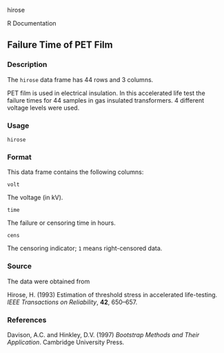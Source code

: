 hirose

R Documentation

##  Failure Time of PET Film

### Description

The `hirose` data frame has 44 rows and 3 columns.

PET film is used in electrical insulation. In this accelerated life test the
failure times for 44 samples in gas insulated transformers. 4 different
voltage levels were used.

### Usage

    
    hirose

### Format

This data frame contains the following columns:

`volt`

The voltage (in kV).

`time`

The failure or censoring time in hours.

`cens`

The censoring indicator; `1` means right-censored data.

### Source

The data were obtained from

Hirose, H. (1993) Estimation of threshold stress in accelerated life-testing.
_IEEE Transactions on Reliability_, **42**, 650–657.

### References

Davison, A.C. and Hinkley, D.V. (1997) _Bootstrap Methods and Their
Application_. Cambridge University Press.

